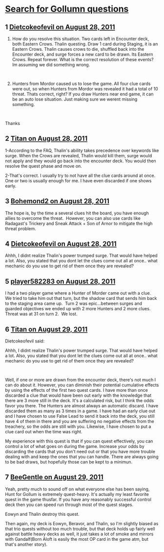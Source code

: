 # [Search for Gollumn questions](https://community.fantasyflightgames.com/topic/52312-search-for-gollumn-questions/)

## 1 [Dietcokeofevil on August 28, 2011](https://community.fantasyflightgames.com/topic/52312-search-for-gollumn-questions/?do=findComment&comment=521194)

1) How do you resolve this situation. Two cards left in Encounter deck, both Eastern Crows. Thalin questing. Draw 1 card during Staging, it is an Eastern Crows. Thalin causes crows to die, shuffled back into the Encounter deck, and surge forces a new card to be drawn. Its Eastern Crows. Repeat forever. What is the correct resolution of these events? Im assuming we did something wrong.

 

2) Hunters from Mordor caused us to lose the game. All four clue cards were out, so when Hunters from Mordor was revealed it had a total of 10 threat. Thats correct, right? If you draw Hunters near end game, it can be an auto lose situation. Just making sure we werent missing something.

 

Thanks

## 2 [Titan on August 28, 2011](https://community.fantasyflightgames.com/topic/52312-search-for-gollumn-questions/?do=findComment&comment=521204)

1-According to the FAQ, Thalin's ability takes precedence over keywords like surge. When the Crows are revealed, Thalin would kill them, surge would not apply and they would go back into the encounter deck. You would then resolve the quest phase and move on.

2-That's correct. I usually try to not have all the clue cards around at once. One or two is usually enough for me. I have even discarded if one shows early.

## 3 [Bohemond2 on August 28, 2011](https://community.fantasyflightgames.com/topic/52312-search-for-gollumn-questions/?do=findComment&comment=521216)

The hope is, by the time a several clues hit the board, you have enough allies to overcome the threat.  However, you can also use cards like Radagast's Trickery and Sneak Attack + Son of Arnor to mitigate the high threat problem. 

## 4 [Dietcokeofevil on August 28, 2011](https://community.fantasyflightgames.com/topic/52312-search-for-gollumn-questions/?do=findComment&comment=521224)

Ahhh, I didnt realize Thalin's power trumped surge. That would have helped a lot. Also, you stated that you dont let the clues come out all at once.. what mechanic do you use to get rid of them once they are revealed?

## 5 [player582283 on August 28, 2011](https://community.fantasyflightgames.com/topic/52312-search-for-gollumn-questions/?do=findComment&comment=521230)

I had a two player game where a Hunter of Morder came out with a clue.  We tried to take him out that turn, but the shadow card that sends him back to the staging area came up.  Turn 2 was epic...between surges and guarded objectives we ended up with 2 more Hunters and 2 more clues.  Threat was at 31 on turn 2.  We lost.

## 6 [Titan on August 29, 2011](https://community.fantasyflightgames.com/topic/52312-search-for-gollumn-questions/?do=findComment&comment=521567)

Dietcokeofevil said:

Ahhh, I didnt realize Thalin's power trumped surge. That would have helped a lot. Also, you stated that you dont let the clues come out all at once.. what mechanic do you use to get rid of them once they are revealed?




 

Well, if one or more are drawn from the encounter deck, there's not much I can do about it. However, you can diminish their potential cumulative effects by using the effects of the first two quest cards. I have more than once discarded a clue that would have been out early with the knowledge that there are 3 more still in the deck. It's a calculated risk, but I think the odds favor you there. The Hunters are almost always an automatic discard. I have discarded them as many as 3 times in a game. I have had an early clue out and I have chosen to use False Lead to send it back into the deck, you still have 4 of them in there and you are suffering no negative effects from the treachery, so the odds are still with you. Likewise, I have chosen to put a clue card out when the time was right. 

My experience with this quest is that if you can quest effectively, you can control a lot of what goes on during the game. Increase your odds by discarding the cards that you don't need out or that you have more trouble dealing with and keep the ones that you can handle. There are always going to be bad draws, but hopefully those can be kept to a minimun.

## 7 [BeeGentle on August 29, 2011](https://community.fantasyflightgames.com/topic/52312-search-for-gollumn-questions/?do=findComment&comment=521637)

Yeah, pretty much to sound off on what everyone else has been saying, Hunt for Gollum is extremely quest-heavy. It's actually my least favorite quest in the game thusfar. If you have any reasonably successful control deck then you can speed run through most of the quest stages.

Eowyn and Thalin destroy this quest.

Then again, my deck is Eowyn, Beravor, and Thalin, so I'm slightly biased as that trio quests without too much trouble, but that deck holds up fairly well against battle heavy decks as well, it just takes a lot of smoke and mirrors with Gandalf(Born Aloft is easily the most OP card in the game atm, but that's another story).

